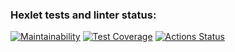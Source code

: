 ### Hexlet tests and linter status:
[![Maintainability](https://api.codeclimate.com/v1/badges/e5b9e61c09a7bd865e0d/maintainability)](https://codeclimate.com/github/Tvardick/php-project-lvl2/maintainability)
[![Test Coverage](https://api.codeclimate.com/v1/badges/e5b9e61c09a7bd865e0d/test_coverage)](https://codeclimate.com/github/Tvardick/php-project-lvl2/test_coverage)
[![Actions Status](https://github.com/Tvardick/php-project-lvl2/workflows/hexlet-check/badge.svg)](https://github.com/Tvardick/php-project-lvl2/actions)
